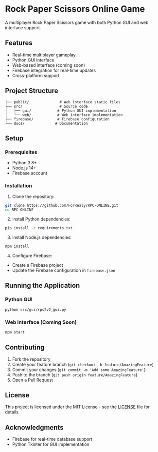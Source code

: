 # Rock Paper Scissors Online Game

A multiplayer Rock Paper Scissors game with both Python GUI and web interface support.

## Features

- Real-time multiplayer gameplay
- Python GUI interface
- Web-based interface (coming soon)
- Firebase integration for real-time updates
- Cross-platform support

## Project Structure

```
├── public/              # Web interface static files
├── src/                 # Source code
│   ├── gui/            # Python GUI implementation
│   └── web/            # Web interface implementation
├── firebase/           # Firebase configuration
└── docs/              # Documentation
```

## Setup

### Prerequisites

- Python 3.8+
- Node.js 14+
- Firebase account

### Installation

1. Clone the repository:
```bash
git clone https://github.com/ForRealy/RPC-ONLINE.git
cd RPC-ONLINE
```

2. Install Python dependencies:
```bash
pip install -r requirements.txt
```

3. Install Node.js dependencies:
```bash
npm install
```

4. Configure Firebase:
- Create a Firebase project
- Update the Firebase configuration in `firebase.json`

## Running the Application

### Python GUI
```bash
python src/gui/rps2v2_gui.py
```

### Web Interface (Coming Soon)
```bash
npm start
```

## Contributing

1. Fork the repository
2. Create your feature branch (`git checkout -b feature/AmazingFeature`)
3. Commit your changes (`git commit -m 'Add some AmazingFeature'`)
4. Push to the branch (`git push origin feature/AmazingFeature`)
5. Open a Pull Request

## License

This project is licensed under the MIT License - see the [LICENSE](LICENSE) file for details.

## Acknowledgments

- Firebase for real-time database support
- Python Tkinter for GUI implementation
